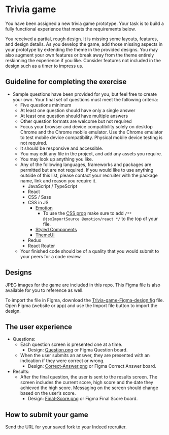 # Trivia game

You have been assigned a new trivia game prototype. Your task is to build a fully functional experience that meets the requirements below.

You received a partial, rough design. It is missing some layouts, features, and design details. As you develop the game, add those missing aspects in your prototype by extending the theme in the provided designs. You may also augment your own features or break away from the theme entirely reskinning the experience if you like. Consider features not included in the design such as a timer to impress us.

## Guideline for completing the exercise

- Sample questions have been provided for you, but feel free to create your own. Your final set of questions must meet the following criteria:
  - Five questions minimum
  - At least one question should have only a single answer
  - At least one question should have multiple answers
  - Other question formats are welcome but not required
  - Focus your browser and device compatibility solely on desktop Chrome and the Chrome mobile emulator. Use the Chrome emulator to test mobile device compatibility. Physical mobile device testing is not required.
  - It should be responsive and accessible.
  - You may edit any file in the project, and add any assets you require.
  - You may look up anything you like.
  - Any of the following languages, frameworks and packages are permitted but are not required. If you would like to use anything outside of this list, please contact your recruiter with the package name, link and reason you require it.
    - JavaScript / TypeScript
    - React
    - CSS / Sass
    - CSS in JS
      - [Emotion](https://emotion.sh/docs/introduction)
        - To use the [CSS prop](https://emotion.sh/docs/css-prop#jsx-pragma) make sure to add `/** @jsxImportSource @emotion/react */` to the top of your file.
      - [Styled Components](https://styled-components.com/)
      - [ThemeUI](https://theme-ui.com/)
    - Redux
    - React Router
  - Your finished code should be of a quality that you would submit to your peers for a code review.

## Designs

JPEG images for the game are included in this repo. This Figma file is also available for you to reference as well.

To import the file in Figma, download the [Trivia-game-Figma-design.fig](https://github.com/indeed-de-exercise/figma/raw/main/Trivia-game-Figma-design.fig) file. Open Figma (website or app) and use the Import file button to import the design.

## The user experience

- Questions:
  - Each question screen is presented one at a time.
    - Design: [Question.png](./Question/png) or Figma Question board.
  - When the user submits an answer, they are presented with an indication if they were correct or wrong.
    - Design: [Correct-Answer.png](./Correct-Answer.png) or Figma Correct Answer board.
- Results:
  - After the final question, the user is sent to the results screen. The screen includes the current score, high score and the date they achieved the high score. Messaging on the screen should change based on the user’s score.
    - Design: [Final-Score.png](./Final-Sorce.png) or Figma Final Score board.

## How to submit your game

Send the URL for your saved fork to your Indeed recruiter.
